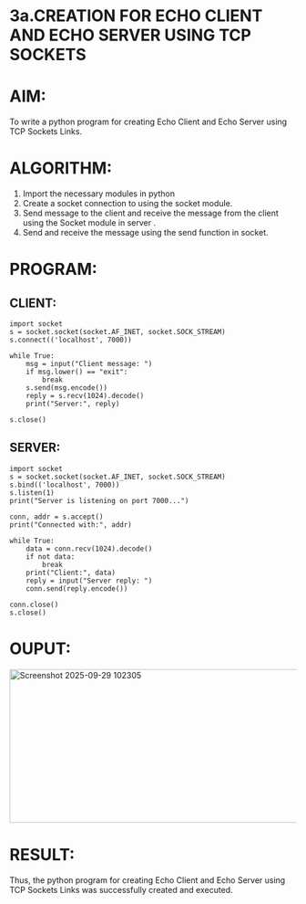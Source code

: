 # 3a.CREATION FOR ECHO CLIENT AND ECHO SERVER USING TCP SOCKETS
# AIM:
To write a python program for creating Echo Client and Echo Server using TCP
Sockets Links.
# ALGORITHM:
1. Import the necessary modules in python
2. Create a socket connection to using the socket module.
3. Send message to the client and receive the message from the client using the Socket module in
 server .
4. Send and receive the message using the send function in socket.
# PROGRAM:
## CLIENT:
```
import socket
s = socket.socket(socket.AF_INET, socket.SOCK_STREAM)
s.connect(('localhost', 7000)) 

while True:
    msg = input("Client message: ")
    if msg.lower() == "exit":
        break
    s.send(msg.encode())
    reply = s.recv(1024).decode()
    print("Server:", reply)

s.close()

```
## SERVER:
```
import socket
s = socket.socket(socket.AF_INET, socket.SOCK_STREAM)
s.bind(('localhost', 7000)) 
s.listen(1)  
print("Server is listening on port 7000...")

conn, addr = s.accept()
print("Connected with:", addr)

while True:
    data = conn.recv(1024).decode()
    if not data:
        break
    print("Client:", data)
    reply = input("Server reply: ")
    conn.send(reply.encode())

conn.close()
s.close()

```
# OUPUT:
<img width="1154" height="269" alt="Screenshot 2025-09-29 102305" src="https://github.com/user-attachments/assets/2be1a71f-d32f-4fd4-ac44-15c8279f579f" />

# RESULT:
Thus, the python program for creating Echo Client and Echo Server using TCP Sockets Links 
was successfully created and executed.
